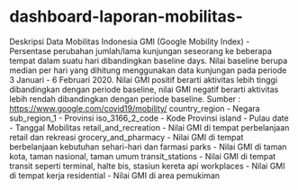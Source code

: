 # dashboard-laporan-mobilitas-
Deskripsi Data Mobilitas Indonesia
GMI (Google Mobility Index) - Persentase perubahan jumlah/lama kunjungan seseorang ke beberapa tempat dalam suatu hari dibandingkan baseline days. Nilai baseline berupa median per hari yang dihitung menggunakan data kunjungan pada periode 3 Januari - 6 Februari 2020. Nilai GMI positif berarti aktivitas lebih tinggi dibandingkan dengan periode baseline, nilai GMI negatif berarti aktivitas lebih rendah dibandingkan dengan periode baseline. Sumber : https://www.google.com/covid19/mobility/
country_region - Negara
sub_region_1 - Provinsi
iso_3166_2_code - Kode Provinsi
island - Pulau
date - Tanggal Mobilitas
retail_and_recreation - Nilai GMI di tempat perbelanjaan retail dan rekreasi
grocery_and_pharmacy - Nilai GMI di tempat berbelanjaan kebutuhan sehari-hari dan farmasi
parks - Nilai GMI di taman kota, taman nasional, taman umum
transit_stations - Nilai GMI di tempat transit seperti terminal, halte bis, stasiun kereta api
workplaces - Nilai GMI di tempat kerja
residential - Nilai GMI di area pemukiman
